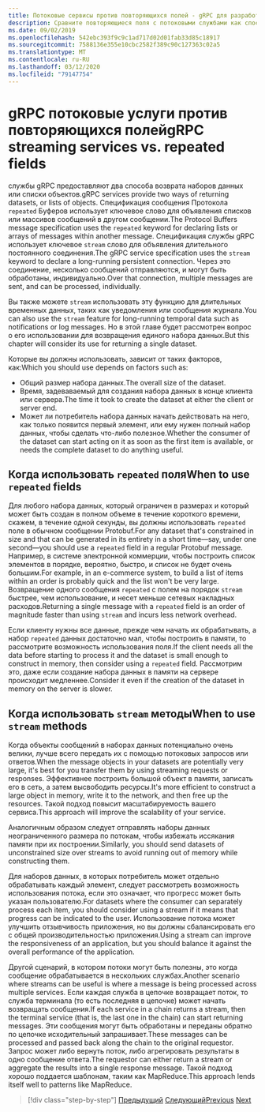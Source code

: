```yaml
---
title: Потоковые сервисы против повторяющихся полей - gRPC для разработчиков WCF
description: Сравните повторяющиеся поля с потоковыми службами как способы передачи коллекций данных с помощью gRPC.
ms.date: 09/02/2019
ms.openlocfilehash: 542ebc393f9c9c1ad717d02d01fab33d85c18917
ms.sourcegitcommit: 7588136e355e10cbc2582f389c90c127363c02a5
ms.translationtype: MT
ms.contentlocale: ru-RU
ms.lasthandoff: 03/12/2020
ms.locfileid: "79147754"
---
```

# <a name="grpc-streaming-services-vs-repeated-fields"></a><span data-ttu-id="d8b7c-103">gRPC потоковые услуги против повторяющихся полей</span><span class="sxs-lookup"><span data-stu-id="d8b7c-103">gRPC streaming services vs. repeated fields</span></span>

<span data-ttu-id="d8b7c-104">службы gRPC предоставляют два способа возврата наборов данных или списки объектов.</span><span class="sxs-lookup"><span data-stu-id="d8b7c-104">gRPC services provide two ways of returning datasets, or lists of objects.</span></span> <span data-ttu-id="d8b7c-105">Спецификация сообщения Протокола `repeated` Буферов использует ключевое слово для объявления списков или массивов сообщений в другом сообщении.</span><span class="sxs-lookup"><span data-stu-id="d8b7c-105">The Protocol Buffers message specification uses the `repeated` keyword for declaring lists or arrays of messages within another message.</span></span> <span data-ttu-id="d8b7c-106">Спецификация службы gRPC использует ключевое `stream` слово для объявления длительного постоянного соединения.</span><span class="sxs-lookup"><span data-stu-id="d8b7c-106">The gRPC service specification uses the `stream` keyword to declare a long-running persistent connection.</span></span> <span data-ttu-id="d8b7c-107">Через это соединение, несколько сообщений отправляются, и могут быть обработаны, индивидуально.</span><span class="sxs-lookup"><span data-stu-id="d8b7c-107">Over that connection, multiple messages are sent, and can be processed, individually.</span></span>

<span data-ttu-id="d8b7c-108">Вы также можете `stream` использовать эту функцию для длительных временных данных, таких как уведомления или сообщения журнала.</span><span class="sxs-lookup"><span data-stu-id="d8b7c-108">You can also use the `stream` feature for long-running temporal data such as notifications or log messages.</span></span> <span data-ttu-id="d8b7c-109">Но в этой главе будет рассмотрен вопрос о его использовании для возвращения единого набора данных.</span><span class="sxs-lookup"><span data-stu-id="d8b7c-109">But this chapter will consider its use for returning a single dataset.</span></span>

<span data-ttu-id="d8b7c-110">Которые вы должны использовать, зависит от таких факторов, как:</span><span class="sxs-lookup"><span data-stu-id="d8b7c-110">Which you should use depends on factors such as:</span></span>

- <span data-ttu-id="d8b7c-111">Общий размер набора данных.</span><span class="sxs-lookup"><span data-stu-id="d8b7c-111">The overall size of the dataset.</span></span>
- <span data-ttu-id="d8b7c-112">Время, задеваваемый для создания набора данных в конце клиента или сервера.</span><span class="sxs-lookup"><span data-stu-id="d8b7c-112">The time it took to create the dataset at either the client or server end.</span></span>
- <span data-ttu-id="d8b7c-113">Может ли потребитель набора данных начать действовать на него, как только появится первый элемент, или ему нужен полный набор данных, чтобы сделать что-либо полезное.</span><span class="sxs-lookup"><span data-stu-id="d8b7c-113">Whether the consumer of the dataset can start acting on it as soon as the first item is available, or needs the complete dataset to do anything useful.</span></span>

## <a name="when-to-use-repeated-fields"></a><span data-ttu-id="d8b7c-114">Когда использовать `repeated` поля</span><span class="sxs-lookup"><span data-stu-id="d8b7c-114">When to use `repeated` fields</span></span>

<span data-ttu-id="d8b7c-115">Для любого набора данных, который ограничен в размерах и который может быть создан в полном объеме в течение короткого времени, скажем, в течение одной секунды, вы должны использовать `repeated` поле в обычном сообщении Protobuf.</span><span class="sxs-lookup"><span data-stu-id="d8b7c-115">For any dataset that's constrained in size and that can be generated in its entirety in a short time—say, under one second—you should use a `repeated` field in a regular Protobuf message.</span></span> <span data-ttu-id="d8b7c-116">Например, в системе электронной коммерции, чтобы построить список элементов в порядке, вероятно, быстро, и список не будет очень большим.</span><span class="sxs-lookup"><span data-stu-id="d8b7c-116">For example, in an e-commerce system, to build a list of items within an order is probably quick and the list won't be very large.</span></span> <span data-ttu-id="d8b7c-117">Возвращение одного сообщения `repeated` с полем на порядок `stream` быстрее, чем использование, и несет меньше сетевых накладных расходов.</span><span class="sxs-lookup"><span data-stu-id="d8b7c-117">Returning a single message with a `repeated` field is an order of magnitude faster than using `stream` and incurs less network overhead.</span></span>

<span data-ttu-id="d8b7c-118">Если клиенту нужны все данные, прежде чем начать их обрабатывать, а набор `repeated` данных достаточно мал, чтобы построить в памяти, то рассмотрите возможность использования поля.</span><span class="sxs-lookup"><span data-stu-id="d8b7c-118">If the client needs all the data before starting to process it and the dataset is small enough to construct in memory, then consider using a `repeated` field.</span></span> <span data-ttu-id="d8b7c-119">Рассмотрим это, даже если создание набора данных в памяти на сервере происходит медленнее.</span><span class="sxs-lookup"><span data-stu-id="d8b7c-119">Consider it even if the creation of the dataset in memory on the server is slower.</span></span>

## <a name="when-to-use-stream-methods"></a><span data-ttu-id="d8b7c-120">Когда использовать `stream` методы</span><span class="sxs-lookup"><span data-stu-id="d8b7c-120">When to use `stream` methods</span></span>

<span data-ttu-id="d8b7c-121">Когда объекты сообщений в наборах данных потенциально очень велики, лучше всего передать их с помощью потоковых запросов или ответов.</span><span class="sxs-lookup"><span data-stu-id="d8b7c-121">When the message objects in your datasets are potentially very large, it's best for you transfer them by using streaming requests or responses.</span></span> <span data-ttu-id="d8b7c-122">Эффективнее построить большой объект в памяти, записать его в сеть, а затем высвободить ресурсы.</span><span class="sxs-lookup"><span data-stu-id="d8b7c-122">It's more efficient to construct a large object in memory, write it to the network, and then free up the resources.</span></span> <span data-ttu-id="d8b7c-123">Такой подход повысит масштабируемость вашего сервиса.</span><span class="sxs-lookup"><span data-stu-id="d8b7c-123">This approach will improve the scalability of your service.</span></span>

<span data-ttu-id="d8b7c-124">Аналогичным образом следует отправлять наборы данных неограниченного размера по потокам, чтобы избежать иссякания памяти при их построении.</span><span class="sxs-lookup"><span data-stu-id="d8b7c-124">Similarly, you should send datasets of unconstrained size over streams to avoid running out of memory while constructing them.</span></span>

<span data-ttu-id="d8b7c-125">Для наборов данных, в которых потребитель может отдельно обрабатывать каждый элемент, следует рассмотреть возможность использования потока, если это означает, что прогресс может быть указан пользователю.</span><span class="sxs-lookup"><span data-stu-id="d8b7c-125">For datasets where the consumer can separately process each item, you should consider using a stream if it means that progress can be indicated to the user.</span></span> <span data-ttu-id="d8b7c-126">Использование потока может улучшить отзывчивость приложения, но вы должны сбалансировать его с общей производительностью приложения.</span><span class="sxs-lookup"><span data-stu-id="d8b7c-126">Using a stream can improve the responsiveness of an application, but you should balance it against the overall performance of the application.</span></span>

<span data-ttu-id="d8b7c-127">Другой сценарий, в котором потоки могут быть полезны, это когда сообщение обрабатывается в нескольких службах.</span><span class="sxs-lookup"><span data-stu-id="d8b7c-127">Another scenario where streams can be useful is where a message is being processed across multiple services.</span></span> <span data-ttu-id="d8b7c-128">Если каждая служба в цепочке возвращает поток, то служба терминала (то есть последняя в цепочке) может начать возвращать сообщения.</span><span class="sxs-lookup"><span data-stu-id="d8b7c-128">If each service in a chain returns a stream, then the terminal service (that is, the last one in the chain) can start returning messages.</span></span> <span data-ttu-id="d8b7c-129">Эти сообщения могут быть обработаны и переданы обратно по цепочке исходительный запрашивает.</span><span class="sxs-lookup"><span data-stu-id="d8b7c-129">These messages can be processed and passed back along the chain to the original requestor.</span></span> <span data-ttu-id="d8b7c-130">Запрос может либо вернуть поток, либо агрегировать результаты в одно сообщение ответа.</span><span class="sxs-lookup"><span data-stu-id="d8b7c-130">The requestor can either return a stream or aggregate the results into a single response message.</span></span> <span data-ttu-id="d8b7c-131">Такой подход хорошо поддается шаблонам, таким как MapReduce.</span><span class="sxs-lookup"><span data-stu-id="d8b7c-131">This approach lends itself well to patterns like MapReduce.</span></span>

>[!div class="step-by-step"]
><span data-ttu-id="d8b7c-132">[Предыдущий](migrate-duplex-services.md)
>[Следующий](client-libraries.md)</span><span class="sxs-lookup"><span data-stu-id="d8b7c-132">[Previous](migrate-duplex-services.md)
[Next](client-libraries.md)</span></span>
